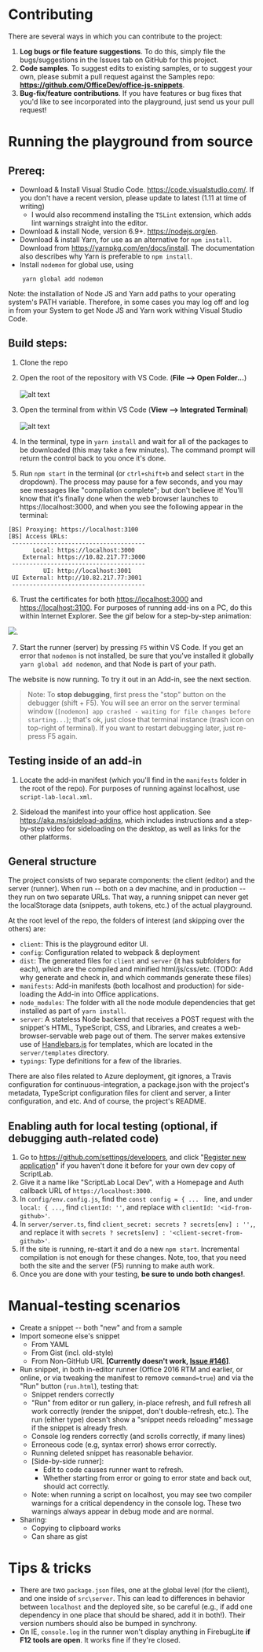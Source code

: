 # Contributing

There are several ways in which you can contribute to the project:

1. **Log bugs or file feature suggestions**. To do this, simply file the bugs/suggestions in the Issues tab on GitHub for this project.
2. **Code samples**.  To suggest edits to existing samples, or to suggest your own, please submit a pull request against the Samples repo: **<https://github.com/OfficeDev/office-js-snippets>**.
3. **Bug-fix/feature contributions**.  If you have features or bug fixes that you'd like to see incorporated into the playground, just send us your pull request!


# Running the playground from source

## Prereq:

* Download & Install Visual Studio Code.  <https://code.visualstudio.com/>.  If you don't have a recent version, please update to latest (1.11 at time of writing)
  * I would also recommend installing the `TSLint` extension, which adds lint warnings straight into the editor.
* Download & install Node, version 6.9+.  <https://nodejs.org/en>.
* Download & install Yarn, for use as an alternative for `npm install`.  Download from  <https://yarnpkg.com/en/docs/install>.  The documentation also describes why Yarn is preferable to `npm install`.
* Install `nodemon` for global use, using
~~~
    yarn global add nodemon
~~~

Note: the installation of Node JS and Yarn add paths to your operating system's PATH variable. Therefore, in some cases you may log off and log in from your System to get Node JS and Yarn work withing Visual Studio Code.

## Build steps:

1. Clone the repo
2. Open the root of the repository with VS Code.  (**File --> Open Folder...**) <br /><br />
![alt text](.github/images/vs-code-open-folder.jpg)

3. Open the terminal from within VS Code (**View --> Integrated Terminal**) <br /><br />
![alt text](.github/images/vs-code-terminal.jpg)

4. In the terminal, type in `yarn install` and wait for all of the packages to be downloaded (this may take a few minutes).  The command prompt will return the control back to you once it's done.

5.	Run `npm start` in the terminal (or `ctrl+shift+b` and select `start` in the dropdown).  The process may pause for a few seconds, and you may see messages like "compilation complete"; but don't believe it!  You'll know that it's finally done when the web browser launches to https://localhost:3000, and when you see the following appear in the terminal:

~~~
[BS] Proxying: https://localhost:3100
[BS] Access URLs:
 --------------------------------------
       Local: https://localhost:3000
    External: https://10.82.217.77:3000
 --------------------------------------
          UI: http://localhost:3001
 UI External: http://10.82.217.77:3001
 --------------------------------------
~~~

6.	Trust the certificates for both <https://localhost:3000> and <https://localhost:3100>.  For purposes of running add-ins on a PC, do this within Internet Explorer. See the gif below for a step-by-step animation:

![](.github/images/trust-ssl-internet-explorer.gif).

7.  Start the runner (server) by pressing `F5` within VS Code.  If you get an error that `nodemon` is not installed, be sure that you've installed it globally `yarn global add nodemon`, and that Node is part of your path.

The website is now running.  To try it out in an Add-in, see the next section.

> Note:  To **stop debugging**, first press the "stop" button on the debugger (shift + F5). You will see an error on the server terminal window (`[nodemon] app crashed - waiting for file changes before starting...`); that's ok, just close that terminal instance (trash icon on top-right of terminal).  If you want to restart debugging later, just re-press F5 again.


## Testing inside of an add-in

1. Locate the add-in manifest (which you'll find in the `manifests` folder in the root of the repo).  For purposes of running against localhost, use `script-lab-local.xml`.

2. Sideload the manifest into your office host application.  See <https://aka.ms/sideload-addins>, which includes instructions and a step-by-step video for sideloading on the desktop, as well as links for the other platforms.


## General structure

The project consists of two separate components: the client (editor) and the server (runner).  When run -- both on a dev machine, and in production -- they run on two separate URLs.  That way, a running snippet can never get the localStorage data (snippets, auth tokens, etc.) of the actual playground.

At the root level of the repo, the folders of interest (and skipping over the others) are:

* `client`: This is the playground editor UI.
* `config`: Configuration related to webpack & deployment
* `dist`: The generated files for `client` and `server` (it has subfolders for each), which are the compiled and minified html/js/css/etc. (TODO: Add why generate and check in, and which commands generate these files)
* `manifests`: Add-in manifests (both localhost and production) for side-loading the Add-in into Office applications.
* `node_modules`: The folder with all the node module dependencies that get installed as part of `yarn install`.
* `server`: A stateless Node backend that receives a POST request with the snippet's HTML, TypeScript, CSS, and Libraries, and creates a web-browser-servable web page out of them. The server makes extensive use of [Handlebars.js](http://handlebarsjs.com/) for templates, which are located in the `server/templates` directory.
* `typings`: Type definitions for a few of the libraries.

There are also files related to Azure deployment, git ignores, a Travis configuration for continuous-integration, a package.json with the project's metadata, TypeScript configuration files for client and server, a linter configuration, and etc.  And of course, the project's README.


## Enabling auth for local testing (optional, if debugging auth-related code)
1. Go to <https://github.com/settings/developers>, and click "[Register new application](https://github.com/settings/applications/new)" if you haven't done it before for your own dev copy of ScriptLab.
2. Give it a name like "ScriptLab Local Dev", with a Homepage and Auth callback URL of `https://localhost:3000`.
3. In `config/env.config.js`, find the `const config = { ... ` line, and under `local: { ...`, find `clientId: ''`, and replace with `clientId: '<id-from-github>'`.
4. In `server/server.ts`, find `client_secret: secrets ? secrets[env] : '',`, and replace it with `secrets ? secrets[env] : '<client-secret-from-github>'`.
5. If the site is running, re-start it and do a new `npm start`.  Incremental compilation is not enough for these changes. Note, too, that you need both the site and the server (F5) running to make auth work.
6. Once you are done with your testing, **be sure to undo both changes!**.


# Manual-testing scenarios

* Create a snippet -- both "new" and from a sample
* Import someone else's snippet
  * From YAML
  * From Gist (incl. old-style)
  * From Non-GitHub URL **[Currently doesn't work, [Issue #146](https://github.com/OfficeDev/script-lab/issues/146)]**.
* Run snippet, in both in-editor runner (Office 2016 RTM and earlier, or online, or via tweaking the manifest to remove `command=true`) and via the "Run" button (`run.html`), testing that:
  * Snippet renders correctly
  * "Run" from editor or run gallery, in-place refresh, and full refresh all work correctly (render the snippet, don't double-refresh, etc.). The run (either type) doesn't show a "snippet needs reloading" message if the snippet is already fresh.
  * Console log renders correctly (and scrolls correctly, if many lines)
  * Erroneous code (e.g, syntax error) shows error correctly.
  * Running deleted snippet has reasonable behavior.
  * [Side-by-side runner]:
    * Edit to code causes runner want to refresh.
    * Whether starting from error or going to error state and back out, should act correctly.
  * Note: when running a script on localhost, you may see two compiler warnings for a critical dependency in the console log. These two warnings always appear in debug mode and are normal.
* Sharing:
  * Copying to clipboard works
  * Can share as gist


# Tips & tricks

* There are two `package.json` files, one at the global level (for the client), and one inside of `src\server`. This can lead to differences in behavior between `localhost` and the deployed site, so be careful (e.g., if add one dependency in one place that should be shared, add it in both!). Their version numbers should also be bumped in synchrony.
* On IE, `console.log` in the runner won't display anything in FirebugLite **if F12 tools are open**.  It works fine if they're closed.
